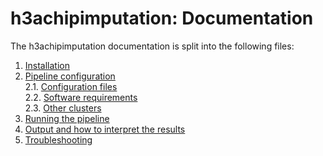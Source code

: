 # h3achipimputation: Documentation

The h3achipimputation documentation is split into the following files:

1. [Installation](installation.md)
2. [Pipeline configuration](configuration/config_files.md)  
    2.1. [Configuration files](configuration/config_files.md)  
    2.2. [Software requirements](configuration/soft_requirements.md)  
    2.3. [Other clusters](configuration/other_clusters.md)  
3. [Running the pipeline](usage.md)
4. [Output and how to interpret the results](output.md)
5. [Troubleshooting](troubleshooting.md)
